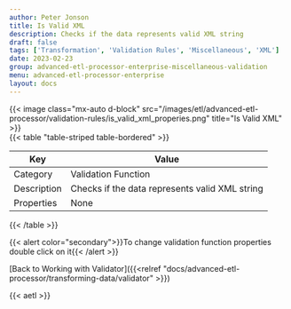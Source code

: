 ```yaml
---
author: Peter Jonson
title: Is Valid XML
description: Checks if the data represents valid XML string
draft: false
tags: ['Transformation', 'Validation Rules', 'Miscellaneous', 'XML']
date: 2023-02-23
group: advanced-etl-processor-enterprise-miscellaneous-validation
menu: advanced-etl-processor-enterprise
layout: docs
---
```


{{< image class="mx-auto d-block"  src="/images/etl/advanced-etl-processor/validation-rules/is_valid_xml_properies.png" title="Is Valid XML" >}}
\
{{< table "table-striped table-bordered" >}}

| Key         | Value                                          |
| ----------- | ---------------------------------------------- |
| Category    | Validation Function                            |
| Description | Checks if the data represents valid XML string |
| Properties  | None                                           |

{{< /table >}}

{{< alert color="secondary">}}To change validation function properties double click on it{{< /alert >}}

[Back to Working with Validator]({{<relref "docs/advanced-etl-processor/transforming-data/validator" >}})

{{< aetl >}}
